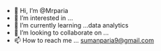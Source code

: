 - 👋 Hi, I’m @Mrparia
- 👀 I’m interested in ...
- 🌱 I’m currently learning ...data analytics
- 💞️ I’m looking to collaborate on ...
- 📫 How to reach me ... sumanparia9@gmail.com

<!---
Mrparia/Mrparia is a ✨ special ✨ repository because its `README.md` (this file) appears on your GitHub profile.
You can click the Preview link to take a look at your changes.
--->
